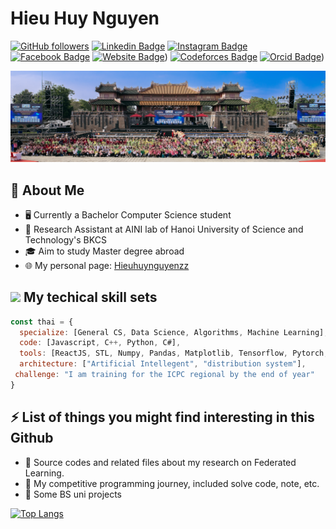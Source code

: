 # Hieu Huy Nguyen

[![GitHub followers](https://img.shields.io/github/followers/HieuHuyNguyenzz?style=social)](https://github.com/HieuHuyNguyenzz)
[![Linkedin Badge](https://img.shields.io/badge/-HieuHuyNguyenzz-yellow?style=flat-square&logo=Linkedin&logoColor=white&link=https://www.linkedin.com/in/sriharikapu/)]()
[![Instagram Badge](https://img.shields.io/badge/-HieuHuyNguyenzz-purple?style=flat-square&logo=Instagram&logoColor=white&link=https://www.instagram.com/HieuHuyNguyenzz/)](https://www.instagram.com/hieeuj_nguyen/)
[![Facebook Badge](https://img.shields.io/badge/-HieuHuyNguyenzz-blue?style=flat-square&logo=Facebook&logoColor=white&link=https://www.facebook.com/HieuHuyNguyenzz)](https://www.facebook.com/GOD1402/)
[![Website Badge](https://img.shields.io/badge/-HieuHuyNguyenzz-darkgreen?style=flat-square&logo=Safari&logoColor=white&link=http://HieuHuyNguyenzz.com)](https://hieuhuynguyenzz.github.io/))
[![Codeforces Badge](https://img.shields.io/badge/-HieuHuyNguyenzz-orange?style=flat-square&logo=Codeforces&logoColor=white&link=http://HieuHuyNguyenzz.com)](https://codeforces.com/profile/Sieucup2024_hieeuj)
[![Orcid Badge](https://img.shields.io/badge/-HieuHuyNguyenzz-orange?style=flat-square&logo=Orcid&logoColor=white&link=http://HieuHuyNguyenzz.com)](https://orcid.org/0009-0005-2102-3791))

![Preview](https://github.com/HieuHuyNguyenzz/HieuHuyNguyenzz/blob/main/background.jpg?raw=true)

## :book: About Me
- 🖥 Currently a Bachelor Computer Science student 
- 💼 Research Assistant at AINI lab of Hanoi University of Science and Technology's BKCS 
- 🎓 Aim to study Master degree abroad
- 🌐 My personal page: [Hieuhuynguyenzz](https://hieuhuynguyenzz.github.io/)

## <img src="https://media.giphy.com/media/VgCDAzcKvsR6OM0uWg/giphy.gif" width="50"> My techical skill sets
```javascript
const thai = {
  specialize: [General CS, Data Science, Algorithms, Machine Learning],
  code: [Javascript, C++, Python, C#],
  tools: [ReactJS, STL, Numpy, Pandas, Matplotlib, Tensorflow, Pytorch, Flower, DotNet],
  architecture: ["Artificial Intellegent", "distribution system"],
 challenge: "I am training for the ICPC regional by the end of year"
}
```

## ⚡ List of things you might find interesting in this Github
- 💪 Source codes and related files about my research on Federated Learning.
- 💪 My competitive programming journey, included solve code, note, etc.
- 💪 Some BS uni projects

[![Top Langs](https://github-readme-stats.vercel.app/api/top-langs/?username=HieuHuyNguyenzz&layout=donut-vertical&show_icons=true&theme=dark)](https://github.com/anuraghazra/github-readme-stats)

